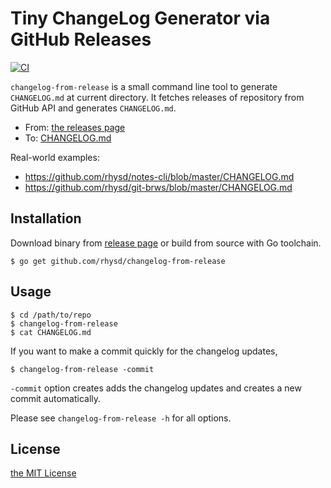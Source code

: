 Tiny ChangeLog Generator via GitHub Releases
============================================
[![CI][ci-badge]][ci]

`changelog-from-release` is a small command line tool to generate `CHANGELOG.md` at current directory.
It fetches releases of repository from GitHub API and generates `CHANGELOG.md`.

- From: [the releases page][releases]
- To: [CHANGELOG.md](./CHANGELOG.md)

Real-world examples:

- https://github.com/rhysd/notes-cli/blob/master/CHANGELOG.md
- https://github.com/rhysd/git-brws/blob/master/CHANGELOG.md

## Installation

Download binary from [release page](https://github.com/rhysd/changelog-from-release/releases) or
build from source with Go toolchain.

```
$ go get github.com/rhysd/changelog-from-release
```

## Usage

```
$ cd /path/to/repo
$ changelog-from-release
$ cat CHANGELOG.md
```

If you want to make a commit quickly for the changelog updates,

```
$ changelog-from-release -commit
```

`-commit` option creates adds the changelog updates and creates a new commit automatically.

Please see `changelog-from-release -h` for all options.

## License

[the MIT License](LICENSE.txt)

[releases]: https://github.com/rhysd/changelog-from-release/releases
[ci]: https://github.com/rhysd/changelog-from-release/actions?query=workflow%3ACI+branch%3Amaster
[ci-badge]: https://github.com/rhysd/changelog-from-release/workflows/CI/badge.svg?branch=master&event=push

